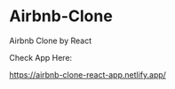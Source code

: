 # Airbnb-Clone

Airbnb Clone by React


Check App Here:

https://airbnb-clone-react-app.netlify.app/
